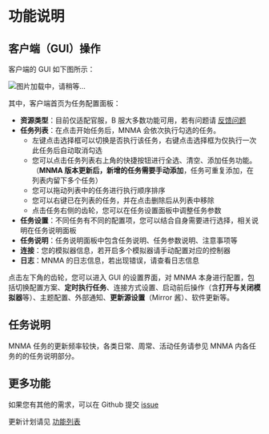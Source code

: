 # 功能说明

## 客户端（GUI）操作

客户端的 GUI 如下图所示：

![图片加载中，请稍等...](/users/gui.png)

其中，客户端首页为任务配置面板：

- **资源类型**：目前仅适配官服，B 服大多数功能可用，若有问题请 [反馈问题](../users/errors.md#反馈问题)
- **任务列表**：在点击开始任务后，MNMA 会依次执行勾选的任务。
  - 左键点击选择框可以切换是否执行该任务，右键点击选择框为仅执行一次此任务后自动取消勾选
  - 您可以点击任务列表右上角的快捷按钮进行全选、清空、添加任务功能。（**MNMA 版本更新后，新增的任务需要手动添加**，任务可重复添加，在列表内留下多个任务）
  - 您可以拖动列表中的任务进行执行顺序排序
  - 您可以右键已在列表的任务，并在点击删除后从列表中移除
  - 点击任务右侧的齿轮，您可以在任务设置面板中调整任务参数
- **任务设置**：不同任务有不同的配置项，您可以结合自身需要进行选择，相关说明在任务说明面板
- **任务说明**：任务说明面板中包含任务说明、任务参数说明、注意事项等
- **连接**：您的模拟器信息，若开启多个模拟器请手动配置对应的控制器
- **日志**：MNMA 的日志信息，若出现错误，请查看日志信息

点击左下角的齿轮，您可以进入 GUI 的设置界面，对 MNMA 本身进行配置，包括切换配置方案、**定时执行任务**、连接方式设置、启动前后操作（含**打开与关闭模拟器**等）、主题配置、外部通知、**更新源设置**（Mirror 酱）、软件更新等。

## 任务说明

MNMA 任务的更新频率较快，各类日常、周常、活动任务请参见 MNMA 内各任务的的任务说明部分。

## 更多功能

如果您有其他的需求，可以在 Github 提交 [issue](https://github.com/kqcoxn/MaaNewMoonAccompanying/issues?q=is%3Aissue)

更新计划请见 [功能列表](https://github.com/kqcoxn/MaaNewMoonAccompanying?tab=readme-ov-file#%E5%8A%9F%E8%83%BD%E5%88%97%E8%A1%A8)
